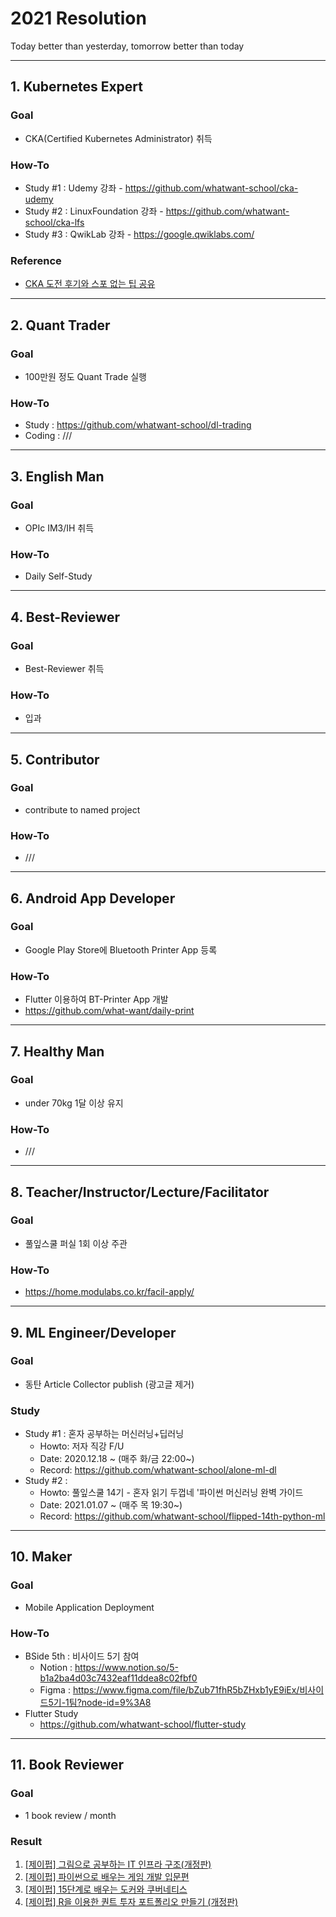 # 2021 Resolution
Today better than yesterday, tomorrow better than today

---

## 1. Kubernetes Expert

### Goal
- CKA(Certified Kubernetes Administrator) 취득

### How-To
- Study #1 : Udemy 강좌 - https://github.com/whatwant-school/cka-udemy
- Study #2 : LinuxFoundation 강좌 - https://github.com/whatwant-school/cka-lfs
- Study #3 : QwikLab 강좌 - https://google.qwiklabs.com/

### Reference
- [CKA 도전 후기와 스포 없는 팁 공유](https://jonnung.dev/kubernetes/2020/08/24/cka-challenge-and-spoiler-free-tips/)

---

## 2. Quant Trader

### Goal
- 100만원 정도 Quant Trade 실행

### How-To
- Study : https://github.com/whatwant-school/dl-trading
- Coding : ///

---

## 3. English Man

### Goal
- OPIc IM3/IH 취득

### How-To
- Daily Self-Study

---

## 4. Best-Reviewer

### Goal
- Best-Reviewer 취득

### How-To
- 입과

---

## 5. Contributor

### Goal
- contribute to named project

### How-To
- ///

---

## 6. Android App Developer

### Goal
- Google Play Store에 Bluetooth Printer App 등록

### How-To
- Flutter 이용하여 BT-Printer App 개발
- https://github.com/what-want/daily-print

---

## 7. Healthy Man

### Goal
- under 70kg 1달 이상 유지

### How-To
- ///

---

## 8. Teacher/Instructor/Lecture/Facilitator

### Goal
- 풀잎스쿨 퍼실 1회 이상 주관

### How-To
- https://home.modulabs.co.kr/facil-apply/

---

## 9. ML Engineer/Developer

### Goal
- 동탄 Article Collector publish (광고글 제거)

### Study
- Study #1 : 혼자 공부하는 머신러닝+딥러닝
  - Howto: 저자 직강 F/U
  - Date: 2020.12.18 ~ (매주 화/금 22:00~)
  - Record: https://github.com/whatwant-school/alone-ml-dl
- Study #2 : 
  - Howto: 풀잎스쿨 14기 - 혼자 읽기 두껍네 '파이썬 머신러닝 완벽 가이드
  - Date: 2021.01.07 ~ (매주 목 19:30~)
  - Record: https://github.com/whatwant-school/flipped-14th-python-ml

---

## 10. Maker

### Goal
- Mobile Application Deployment

### How-To
- BSide 5th : 비사이드 5기 참여
  - Notion : https://www.notion.so/5-b1a2ba4d03c7432eaf11ddea8c02fbf0
  - Figma : https://www.figma.com/file/bZub71fhR5bZHxb1yE9iEx/비사이드5기-1팀?node-id=9%3A8
- Flutter Study
  - https://github.com/whatwant-school/flutter-study

---

## 11. Book Reviewer

### Goal
- 1 book review / month

### Result

1. [[제이펍] 그림으로 공부하는 IT 인프라 구조(개정판)](https://www.whatwant.com/entry/제이펍-그림으로-공부하는-IT-인프라-구조개정판)
1. [[제이펍] 파이썬으로 배우는 게임 개발 입문편](https://www.whatwant.com/entry/제이펍-파이썬으로-배우는-게임-개발-입문편)
1. [[제이펍] 15단계로 배우는 도커와 쿠버네티스](https://www.whatwant.com/entry/제이펍-15단계로-배우는-도커와-쿠버네티스)
1. [[제이펍] R을 이용한 퀀트 투자 포트폴리오 만들기 (개정판)](https://www.whatwant.com/entry/제이펍-R을-이용한-퀀트-투자-포트폴리오-만들기-개정판)
